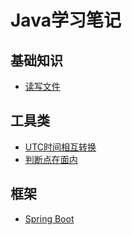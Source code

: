 # Java学习笔记
## 基础知识
- [读写文件](/Java/Use/ReadFile.md)
## 工具类
- [UTC时间相互转换](/Java/Utils/UTCTransform.md)
- [判断点在面内](/Java/Utils/GeometyMethod.md)
## 框架
- [Spring Boot](/Java/Frame/SpringBoot.md)